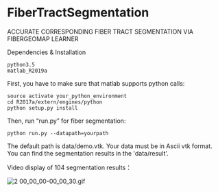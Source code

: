 # FiberTractSegmentation
ACCURATE CORRESPONDING FIBER TRACT SEGMENTATION VIA FIBERGEOMAP LEARNER

Dependencies & Installation

    python3.5
    matlab_R2019a

First, you have to make sure that matlab supports python calls:

    source activate your_python_environment
    cd R2017a/extern/engines/python
    python setup.py install
Then, run “run.py” for fiber segmentation:

    python run.py --datapath=yourpath
The default path is data/demo.vtk. 
Your data must be in Ascii vtk format.
You can find the segmentation results in the 'data/result'.

Video display of 104 segmentation results：


![2 00_00_00-00_00_30.gif](https://i.loli.net/2021/10/25/as3g5uLoHl84tTi.gif)
